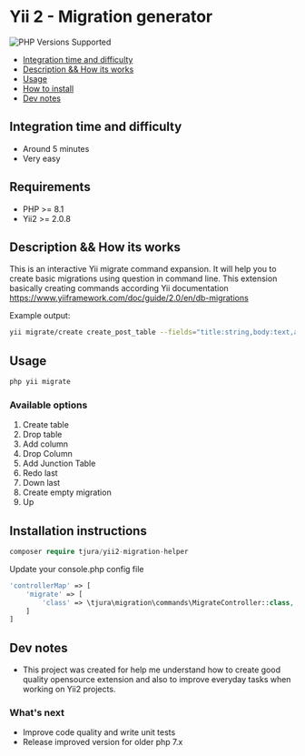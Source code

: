 # Yii 2 - Migration generator

<p style="">
 <a title="PHP Versions Supported"><img alt="PHP Versions Supported" src="https://img.shields.io/badge/php->=8.1-777bb3.svg?logo=php&logoColor=white&labelColor=555555&style=for-the-badge"></a>  
 <a title="PHP Versions Supported"><img alt="" src="https://img.shields.io/badge/Framework-Yii2-777bb3.svg?logo=framework&logoColor=white&labelColor=555555&style=for-the-badge"></a>
</p>

- [Integration time and difficulty](#integration-time-and-difficulty)
- [Description && How its works](#description--how-its-works)
- [Usage](#usage)
- [How to install](#installation-instructions)
- [Dev notes](#dev-notes)

## Integration time and difficulty

- Around 5 minutes
- Very easy

## Requirements
- PHP >= 8.1
- Yii2 >= 2.0.8

## Description && How its works

This is an interactive Yii migrate command expansion. It will help you to create basic migrations using question in
command line.
This extension basically creating commands according Yii documentation
https://www.yiiframework.com/doc/guide/2.0/en/db-migrations

Example output:

```bash
yii migrate/create create_post_table --fields="title:string,body:text,author_id:integer:notNull:foreignKey(user)"
```



## Usage

```bash
php yii migrate
```

### Available options

1. Create table
2. Drop table
3. Add column
4. Drop Column
5. Add Junction Table
6. Redo last
7. Down last
8. Create empty migration
9. Up

## Installation instructions

```php
composer require tjura/yii2-migration-helper
```

Update your console.php config file

```php
'controllerMap' => [
    'migrate' => [
        'class' => \tjura\migration\commands\MigrateController::class,
    ]
]
```

## Dev notes

- This project was created for help me understand how to create good quality opensource extension and also to improve
  everyday tasks when working on Yii2 projects.

### What's next

- Improve code quality and write unit tests
- Release improved version for older php 7.x